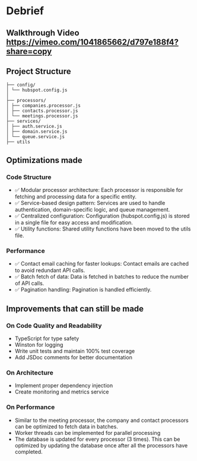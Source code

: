 # Debrief

## Walkthrough Video <https://vimeo.com/1041865662/d797e188f4?share=copy>

## Project Structure

```
├── config/
│ └── hubspot.config.js
│
├── processors/
│ ├── companies.processor.js
│ ├── contacts.processor.js
│ └── meetings.processor.js
├── services/
│ ├── auth.service.js
│ ├── domain.service.js
│ └── queue.service.js
├── utils

```

## Optimizations made

### Code Structure

- ✅ Modular processor architecture: Each processor is responsible for fetching and processing data for a specific entity.
- ✅ Service-based design pattern: Services are used to handle authentication, domain-specific logic, and queue management.
- ✅ Centralized configuration: Configuration (hubspot.config.js) is stored in a single file for easy access and modification.
- ✅ Utility functions: Shared utility functions have been moved to the utils file.

### Performance

- ✅ Contact email caching for faster lookups: Contact emails are cached to avoid redundant API calls.
- ✅ Batch fetch of data: Data is fetched in batches to reduce the number of API calls.
- ✅ Pagination handling: Pagination is handled efficiently.

## Improvements that can still be made

### On Code Quality and Readability

- TypeScript for type safety
- Winston for logging
- Write unit tests and maintain 100% test coverage
- Add JSDoc comments for better documentation

### On Architecture

- Implement proper dependency injection
- Create monitoring and metrics service

### On Performance

- Similar to the meeting processor, the company and contact processors can be optimized to fetch data in batches.
- Worker threads can be implemented for parallel processing
- The database is updated for every processor (3 times). This can be optimized by updating the database once after all the processors have completed.
